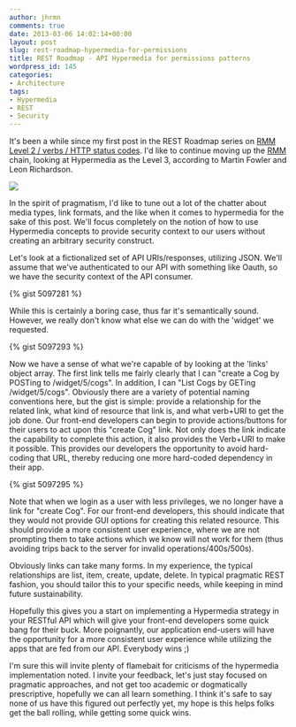 ```yaml
---
author: jhrmn
comments: true
date: 2013-03-06 14:02:14+00:00
layout: post
slug: rest-roadmap-hypermedia-for-permissions
title: REST Roadmap - API Hypermedia for permissions patterns
wordpress_id: 145
categories:
- Architecture
tags:
- Hypermedia
- REST
- Security
---
```


It's been a while since my first post in the REST Roadmap series on [RMM Level 2 / verbs / HTTP status codes](http://pragmaticapi.com/2012/12/25/rest-roadmap-upgrading-richardson-maturity-model/). I'd like to continue moving up the [RMM](http://martinfowler.com/articles/richardsonMaturityModel.html) chain, looking at Hypermedia as the Level 3, according to Martin Fowler and Leon Richardson.

![](http://res.cloudinary.com/jhrmn/image/upload/v1362658583/rmm_level_3_zf1hpv.png)

In the spirit of pragmatism, I'd like to tune out a lot of the chatter about media types, link formats, and the like when it comes to hypermedia for the sake of this post. We'll focus completely on the notion of how to use Hypermedia concepts to provide security context to our users without creating an arbitrary security construct.
<!-- more -->
Let's look at a fictionalized set of API URIs/responses, utilizing JSON. We'll assume that we've authenticated to our API with something like Oauth, so we have the security context of the API consumer.

{% gist 5097281 %}

While this is certainly a boring case, thus far it's semantically sound. However, we really don't know what else we can do with the 'widget' we requested. 

{% gist 5097293 %}

Now we have a sense of what we're capable of by looking at the 'links' object array. The first link tells me fairly clearly that I can "create a Cog by POSTing to /widget/5/cogs". In addition, I can "List Cogs by GETing /widget/5/cogs". Obviously there are a variety of potential naming conventions here, but the gist is simple: provide a relationship for the related link, what kind of resource that link is, and what verb+URI to get the job done.
Our front-end developers can begin to provide actions/buttons for their users to act upon this "create Cog" link. Not only does the link indicate the capability to complete this action, it also provides the Verb+URI to make it possible. This provides our developers the opportunity to avoid hard-coding that URL, thereby reducing one more hard-coded dependency in their app.

{% gist 5097295 %}

Note that when we login as a user with less privileges, we no longer have a link for "create Cog". For our front-end developers, this should indicate that they would not provide GUI options for creating this related resource. This should provide a more consistent user experience, where we are not prompting them to take actions which we know will not work for them (thus avoiding trips back to the server for invalid operations/400s/500s).

Obviously links can take many forms. In my experience, the typical relationships are list, item, create, update, delete. In typical pragmatic REST fashion, you should tailor this to your specific needs, while keeping in mind future sustainability.

Hopefully this gives you a start on implementing a Hypermedia strategy in your RESTful API which will give your front-end developers some quick bang for their buck. More poignantly, our application end-users will have the opportunity for a more consistent user experience while utilizing the apps that are fed from our API. Everybody wins ;)

I'm sure this will invite plenty of flamebait for criticisms of the hypermedia implementation noted. I invite your feedback, let's just stay focused on pragmatic approaches, and not get too academic or dogmatically prescriptive, hopefully we can all learn something. I think it's safe to say none of us have this figured out perfectly yet, my hope is this helps folks get the ball rolling, while getting some quick wins.
